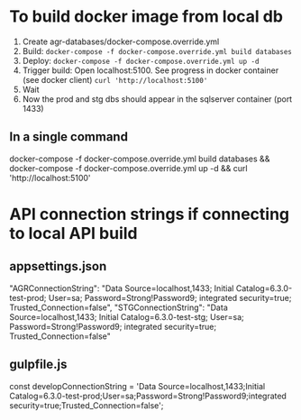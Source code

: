 # To build docker image from local db
1. Create agr-databases/docker-compose.override.yml
2. Build:
  `docker-compose -f docker-compose.override.yml build databases`
3. Deploy:
  `docker-compose -f docker-compose.override.yml up -d`
4. Trigger build: Open localhost:5100. See progress in docker container (see docker client)
  `curl 'http://localhost:5100'`
5. Wait
6. Now the prod and stg dbs should appear in the sqlserver container (port 1433)

## In a single command
docker-compose -f docker-compose.override.yml build databases && docker-compose -f docker-compose.override.yml up -d && curl 'http://localhost:5100'


# API connection strings if connecting to local API build
## appsettings.json
"AGRConnectionString": "Data Source=localhost,1433; Initial Catalog=6.3.0-test-prod; User=sa; Password=Strong!Password9; integrated security=true; Trusted_Connection=false",
"STGConnectionString": "Data Source=localhost,1433; Initial Catalog=6.3.0-test-stg; User=sa; Password=Strong!Password9; integrated security=true; Trusted_Connection=false"
    
## gulpfile.js
const developConnectionString = 'Data Source=localhost,1433;Initial Catalog=6.3.0-test-prod;User=sa;Password=Strong\!Password9;integrated security=true;Trusted_Connection=false';




